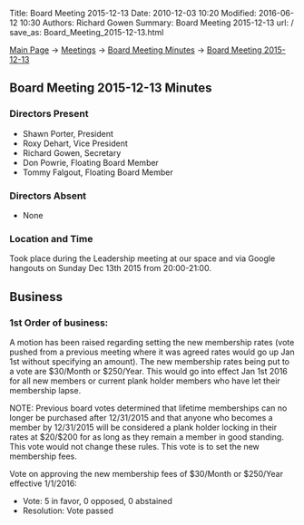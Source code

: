 Title: Board Meeting 2015-12-13
Date: 2010-12-03 10:20
Modified: 2016-06-12 10:30
Authors: Richard Gowen
Summary: Board Meeting 2015-12-13
url: /
save_as: Board_Meeting_2015-12-13.html

[Main Page](index.html) -\> [Meetings](Meetings.html)
-\> [Board Meeting Minutes](Board_Meeting_Minutes.html) -\> [Board Meeting 2015-12-13](Boardr_Meeting_2015-12-13.html)

Board Meeting 2015-12-13 Minutes
--------------------------------

### Directors Present

-   Shawn Porter, President
-   Roxy Dehart, Vice President
-   Richard Gowen, Secretary
-   Don Powrie, Floating Board Member
-   Tommy Falgout, Floating Board Member

### Directors Absent

-   None

### Location and Time

Took place during the Leadership meeting at our space and via Google
hangouts on Sunday Dec 13th 2015 from 20:00-21:00.

Business
--------

### 1st Order of business:

A motion has been raised regarding setting the new membership rates
(vote pushed from a previous meeting where it was agreed rates would go
up Jan 1st without specifying an amount). The new membership rates being
put to a vote are \$30/Month or \$250/Year. This would go into effect
Jan 1st 2016 for all new members or current plank holder members who
have let their membership lapse.

NOTE: Previous board votes determined that lifetime memberships can no
longer be purchased after 12/31/2015 and that anyone who becomes a
member by 12/31/2015 will be considered a plank holder locking in their
rates at \$20/\$200 for as long as they remain a member in good
standing. This vote would not change these rules. This vote is to set
the new membership fees.

Vote on approving the new membership fees of \$30/Month or \$250/Year
effective 1/1/2016:

-   Vote: 5 in favor, 0 opposed, 0 abstained
-   Resolution: Vote passed

